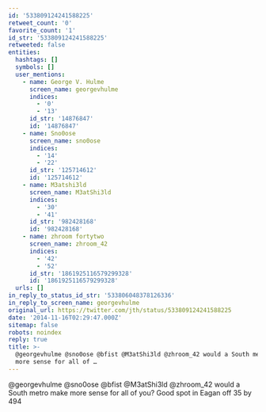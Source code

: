 ```yaml
---
id: '533809124241588225'
retweet_count: '0'
favorite_count: '1'
id_str: '533809124241588225'
retweeted: false
entities:
  hashtags: []
  symbols: []
  user_mentions:
    - name: George V. Hulme
      screen_name: georgevhulme
      indices:
        - '0'
        - '13'
      id_str: '14876847'
      id: '14876847'
    - name: Sno0ose
      screen_name: sno0ose
      indices:
        - '14'
        - '22'
      id_str: '125714612'
      id: '125714612'
    - name: M3atshi3ld
      screen_name: M3atShi3ld
      indices:
        - '30'
        - '41'
      id_str: '982428168'
      id: '982428168'
    - name: zhroom fortytwo
      screen_name: zhroom_42
      indices:
        - '42'
        - '52'
      id_str: '1861925116579299328'
      id: '1861925116579299328'
  urls: []
in_reply_to_status_id_str: '533806048378126336'
in_reply_to_screen_name: georgevhulme
original_url: https://twitter.com/jth/status/533809124241588225
date: '2014-11-16T02:29:47.000Z'
sitemap: false
robots: noindex
reply: true
title: >-
  @georgevhulme @sno0ose @bfist @M3atShi3ld @zhroom_42 would a South metro make
  more sense for all of …
---
```


@georgevhulme @sno0ose @bfist @M3atShi3ld @zhroom_42 would a South metro make more sense for all of you? Good spot in Eagan off 35 by 494